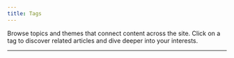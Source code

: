```yaml
---
title: Tags
---
```

Browse topics and themes that connect content across the site. Click on a tag to discover related articles and dive deeper into your interests.  

---
